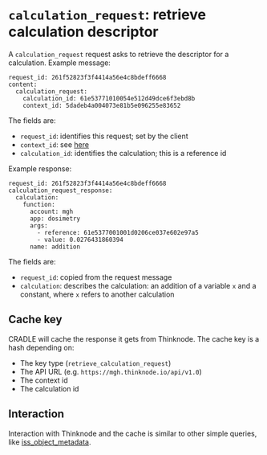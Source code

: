 # `calculation_request`: retrieve calculation descriptor
A `calculation_request` request asks to retrieve the descriptor for a calculation.
Example message:

```
request_id: 261f52823f3f4414a56e4c8bdeff6668
content:
  calculation_request:
    calculation_id: 61e53771010054e512d49dce6f3ebd8b
    context_id: 5dadeb4a004073e81b5e096255e83652
```

The fields are:

* `request_id`: identifies this request; set by the client
* `context_id`: see [here](thinknode_data.md)
* `calculation_id`: identifies the calculation; this is a reference id

Example response:

```
request_id: 261f52823f3f4414a56e4c8bdeff6668
calculation_request_response:
  calculation:
    function:
      account: mgh
      app: dosimetry
      args:
        - reference: 61e5377001001d0206ce037e602e97a5
        - value: 0.0276431860394
      name: addition
```

The fields are:

* `request_id`: copied from the request message
* `calculation`: describes the calculation: an addition of a variable `x` and a constant,
  where `x` refers to another calculation


## Cache key
CRADLE will cache the response it gets from Thinknode.
The cache key is a hash depending on:

* The key type (`retrieve_calculation_request`)
* The API URL (e.g. `https://mgh.thinknode.io/api/v1.0`)
* The context id
* The calculation id

## Interaction
Interaction with Thinknode and the cache is similar to other simple queries, like
[iss_object_metadata](msg_iss_object_metadata.md).
